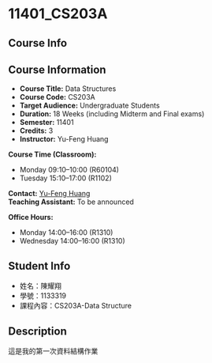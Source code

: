 # 11401_CS203A
## Course Info
## Course Information

- **Course Title:** Data Structures  
- **Course Code:** CS203A  
- **Target Audience:** Undergraduate Students  
- **Duration:** 18 Weeks (including Midterm and Final exams)  
- **Semester:** 11401  
- **Credits:** 3  
- **Instructor:** Yu-Feng Huang  

**Course Time (Classroom):**
- Monday 09:10–10:00 (R60104)  
- Tuesday 15:10–17:00 (R1102)  

**Contact:** [Yu-Feng Huang](mailto:)  
**Teaching Assistant:** To be announced  

**Office Hours:**
- Monday 14:00–16:00 (R1310)  
- Wednesday 14:00–16:00 (R1310)  
## Student Info
- 姓名：陳耀翔
- 學號：1133319
- 課程內容：CS203A-Data Structure

## Description
這是我的第一次資料結構作業
